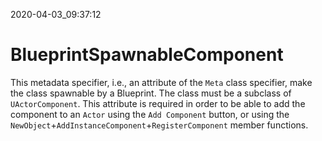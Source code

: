 2020-04-03_09:37:12

# BlueprintSpawnableComponent

This metadata specifier, i.e., an attribute of the `Meta` class specifier, make the class spawnable by a Blueprint.
The class must be a subclass of `UActorComponent`.
This attribute is required in order to be able to add the component to an `Actor` using the `Add Component` button, or using the `NewObject`+`AddInstanceComponent`+`RegisterComponent` member functions.

